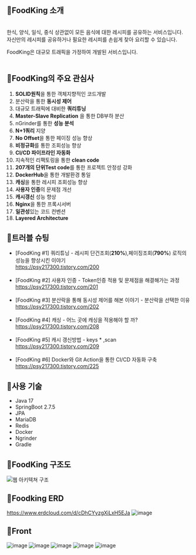 ## 🍳FoodKing 소개
<br>
한식, 양식, 일식, 중식 상관없이 모든 음식에 대한 레시피를 공유하는 서비스입니다.<br>
자신만의 레시피를 공유하거나 필요한 레시피를 손쉽게 찾아 요리할 수 있습니다.<br>

FoodKing은 대규모 트래픽을 가정하여 개발된 서비스입니다.<br>
<br>

## 🍳FoodKing의 주요 관심사
1. <strong>SOLID원칙</strong>을 통한 객체지향적인 코드개발<br>
2. 분산락을 통한 <strong>동시성 제어</strong><br>
3. 대규모 트래픽에 대비한 <strong>쿼리튜닝</strong><br>
4. <strong>Master-Slave Replication</strong> 을 통한 DB부하 분산<br>
5. nGrinder를 통한 <strong>성능 분석</strong><br>
6. <strong>N+1쿼리</strong> 지양
7. <strong>No Offset</strong>을 통한 페이징 성능 향상
8. <strong>비정규화</strong>를 통한 조회성능 향상
9. <strong>CI/CD 파이프라인 자동화</strong><br>
10. 지속적인 리팩토링을 통한 <strong>clean code</strong><br>
11. <strong>207개의 단위Test code</strong>를 통한 프로젝트 안정성 강화<br>
12. <strong>DockerHub</strong>을 통한 개발환경 통일<br>
13. <strong>캐싱</strong>을 통한 레시피 조회성능 향상<br>
14. <strong>사용자 인증</strong>의 문제점 개선<br>
15. <strong>캐시갱신</strong> 성능 향상<br>
16. <strong>Nginx</strong>을 통한 프록시서버
17. <strong>일관성</strong>있는 코드 컨벤션
18. <strong>Layered Architecture</strong>

## 🍳트러블 슈팅
- [FoodKing #1] 쿼리튜닝 - 레시피 단건조회(<strong>210%</strong>),페이징조회(<strong>790%</strong>) 로직의 성능을 향상시킨 이야기<br>
  https://psy217300.tistory.com/200<br><br>
- [FoodKing #2] 사용자 인증 - Token인증 적용 및 문제점을 해결해가는 과정<br>
  https://psy217300.tistory.com/201<br><br>
- [FoodKing #3] 분산락을 통해 동시성 제어를 해본 이야기 - 분산락을 선택한 이유<br>
  https://psy217300.tistory.com/202<br><br>
- [FoodKing #4] 캐싱 - 어느 곳에 캐싱을 적용해야 할 까?<br>
  https://psy217300.tistory.com/208<br><br>
- [FoodKing #5] 캐시 갱신방법 - keys * ,scan<br>
  https://psy217300.tistory.com/209<br><br>
- [FoodKing #6] Docker와 Git Action을 통한 CI/CD 자동화 구축<br>
  https://psy217300.tistory.com/225<br>

## 🍳사용 기술
- Java 17
- SpringBoot 2.7.5<br>
- JPA<br>
- MariaDB<br>
- Redis<br>
- Docker<br>
- Ngrinder<br>
- Gradle<br>

## 🍳FoodKing 구조도

![웹 아키텍쳐 구조](https://github.com/user-attachments/assets/a9df8fe6-ff9a-414d-9cd3-b9245f88cf4e)

## 🍳Foodking ERD

https://www.erdcloud.com/d/cDhCYyzgXiLxH5EJa
![image](https://github.com/user-attachments/assets/0dc9fb3f-3ddc-4ccb-97e9-acf6cab8c545)

## 🍳Front

![image](https://github.com/user-attachments/assets/5a482f5d-ea72-4661-87c9-dced46c6ff7c)
![image](https://github.com/user-attachments/assets/6db6a19a-5da5-4280-9920-68da5a76f5fb)
![image](https://github.com/user-attachments/assets/b5495a9e-71c2-4f0f-84e4-01eaf8090941)
![image](https://github.com/user-attachments/assets/ea26c372-f860-4d8e-8423-23c4073cde61)
![image](https://github.com/user-attachments/assets/992a3c7d-07fb-4977-bbbb-98f7c92f2e9f)













